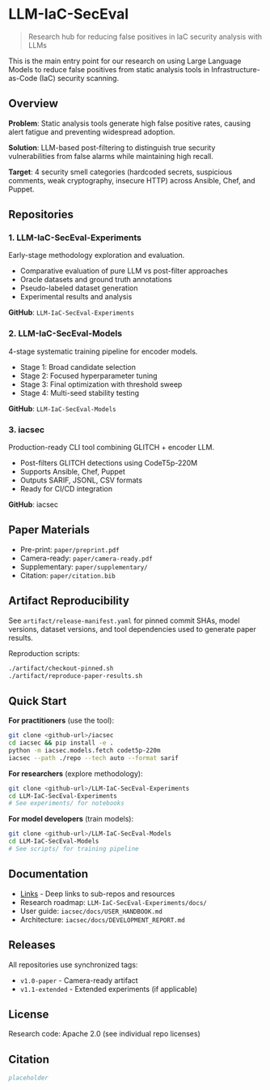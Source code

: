 # LLM-IaC-SecEval

> Research hub for reducing false positives in IaC security analysis with LLMs

This is the main entry point for our research on using Large Language Models to reduce false positives from static analysis tools in Infrastructure-as-Code (IaC) security scanning.

## Overview

**Problem**: Static analysis tools generate high false positive rates, causing alert fatigue and preventing widespread adoption.

**Solution**: LLM-based post-filtering to distinguish true security vulnerabilities from false alarms while maintaining high recall.

**Target**: 4 security smell categories (hardcoded secrets, suspicious comments, weak cryptography, insecure HTTP) across Ansible, Chef, and Puppet.

## Repositories

### 1. LLM-IaC-SecEval-Experiments
Early-stage methodology exploration and evaluation.

- Comparative evaluation of pure LLM vs post-filter approaches
- Oracle datasets and ground truth annotations
- Pseudo-labeled dataset generation
- Experimental results and analysis

**GitHub**: `LLM-IaC-SecEval-Experiments`

### 2. LLM-IaC-SecEval-Models
4-stage systematic training pipeline for encoder models.

- Stage 1: Broad candidate selection
- Stage 2: Focused hyperparameter tuning
- Stage 3: Final optimization with threshold sweep
- Stage 4: Multi-seed stability testing

**GitHub**: `LLM-IaC-SecEval-Models`

### 3. iacsec

Production-ready CLI tool combining GLITCH + encoder LLM.

- Post-filters GLITCH detections using CodeT5p-220M
- Supports Ansible, Chef, Puppet
- Outputs SARIF, JSONL, CSV formats
- Ready for CI/CD integration

**GitHub**: iacsec 

## Paper Materials

- Pre-print: `paper/preprint.pdf`
- Camera-ready: `paper/camera-ready.pdf`
- Supplementary: `paper/supplementary/`
- Citation: `paper/citation.bib`

## Artifact Reproducibility

See `artifact/release-manifest.yaml` for pinned commit SHAs, model versions, dataset versions, and tool dependencies used to generate paper results.

Reproduction scripts:
```bash
./artifact/checkout-pinned.sh
./artifact/reproduce-paper-results.sh
```

## Quick Start

**For practitioners** (use the tool):
```bash
git clone <github-url>/iacsec
cd iacsec && pip install -e .
python -m iacsec.models.fetch codet5p-220m
iacsec --path ./repo --tech auto --format sarif
```

**For researchers** (explore methodology):
```bash
git clone <github-url>/LLM-IaC-SecEval-Experiments
cd LLM-IaC-SecEval-Experiments
# See experiments/ for notebooks
```

**For model developers** (train models):
```bash
git clone <github-url>/LLM-IaC-SecEval-Models
cd LLM-IaC-SecEval-Models
# See scripts/ for training pipeline
```

## Documentation

- [Links](links.md) - Deep links to sub-repos and resources
- Research roadmap: `LLM-IaC-SecEval-Experiments/docs/`
- User guide: `iacsec/docs/USER_HANDBOOK.md`
- Architecture: `iacsec/docs/DEVELOPMENT_REPORT.md`

## Releases

All repositories use synchronized tags:
- `v1.0-paper` - Camera-ready artifact
- `v1.1-extended` - Extended experiments (if applicable)

## License

Research code: Apache 2.0 (see individual repo licenses)

## Citation

```bibtex
placeholder
```
